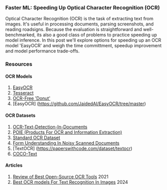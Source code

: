 ### Faster ML: Speeding Up Optical Character Recognition (OCR) 

Optical Character Recognition (OCR) is the task of extracting text from images. It's useful in processing documents, parsing screenshots, and reading roadsigns. Because the evaluation is straightforward and well-benchmarked, its also a good class of problems to practice speeding up model inference. In this post we'll explore options for speeding up an OCR model 'EasyOCR' and weigh the time committment, speedup improvement and model performance trade-offs. 



### Resources

#### OCR Models
1. [EasyOCR](https://github.com/JaidedAI/EasyOCR)
2. [Tesseract](https://github.com/tesseract-ocr/tessdoc)
3. [OCR-Free 'Donut'](https://huggingface.co/docs/transformers/main/en/model_doc/donut)
3. [EasyOCR] (https://github.com/JaidedAI/EasyOCR/tree/master)

#### OCR Datasets
1. [OCR-Text-Detection-In-Documents](https://huggingface.co/datasets/TrainingDataPro/ocr-text-detection-in-the-documents)
2. [POIE (Products For OCR and Information Extraction)](https://paperswithcode.com/dataset/poie)
3. [Standard OCR Dataset](https://www.kaggle.com/datasets/preatcher/standard-ocr-dataset/data)
4. [Form Understanding In Noisy Scanned Documents](https://paperswithcode.com/dataset/funsd)
5. [TextOCR] (https://paperswithcode.com/dataset/textocr)
6. [COCO-Text](https://vision.cornell.edu/se3/coco-text-2/)

#### Articles
1. [Review of Best Open-Source OCR Tools](https://medium.com/technovators/review-of-best-open-source-ocr-tools-fc839a20e61f) 2021
2. [Best OCR models For Text Recognition In Images](https://blog.roboflow.com/best-ocr-models-text-recognition/) 2024

